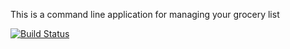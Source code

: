 This is a command line application for managing your grocery list

[![Build Status](https://travis-ci.com/johnk-21/MyGroceries.svg?branch=master)](https://travis-ci.com/johnk-21/MyGroceries)
